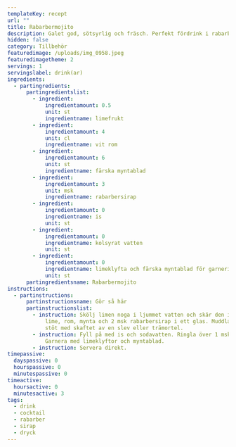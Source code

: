 ```yaml
---
templateKey: recept
url: ""
title: Rabarbermojito
description: Galet god, sötsyrlig och fräsch. Perfekt fördrink i rabarbertider!
hidden: false
category: Tillbehör
featuredimage: /uploads/img_0958.jpeg
featuredimagetheme: 2
servings: 1
servingslabel: drink(ar)
ingredients:
  - partingredients:
      partingredientslist:
        - ingredient:
            ingredientamount: 0.5
            unit: st
            ingredientname: limefrukt
        - ingredient:
            ingredientamount: 4
            unit: cl
            ingredientname: vit rom
        - ingredient:
            ingredientamount: 6
            unit: st
            ingredientname: färska myntablad
        - ingredient:
            ingredientamount: 3
            unit: msk
            ingredientname: rabarbersirap
        - ingredient:
            ingredientamount: 0
            ingredientname: is
            unit: st
        - ingredient:
            ingredientamount: 0
            ingredientname: kolsyrat vatten
            unit: st
        - ingredient:
            ingredientamount: 0
            ingredientname: limeklyfta och färska myntablad för garnering
            unit: st
      partingredientsname: Rabarbermojito
instructions:
  - partinstructions:
      partinstructionsname: Gör så här
      partinstructionslist:
        - instruction: Skölj limen noga i ljummet vatten och skär den i klyftor. Blanda
            lime, rom, mynta och 2 msk rabarbersirap i ett glas. Muddla eller
            stöt med skaftet av en slev eller trämortel.
        - instruction: Fyll på med is och sodavatten. Ringla över 1 msk rabarbersirap.
            Garnera med limeklyftor och myntablad.
        - instruction: Servera direkt.
timepassive:
  dayspassive: 0
  hourspassive: 0
  minutespassive: 0
timeactive:
  hoursactive: 0
  minutesactive: 3
tags:
  - drink
  - cocktail
  - rabarber
  - sirap
  - dryck
---
```

